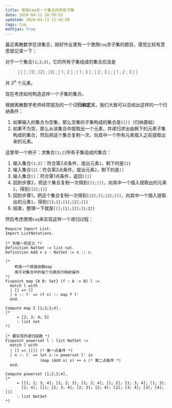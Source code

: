 ```yaml
---
title: 使用Coq求一个集合的所有子集
date: 2020-04-12 10:50:53
updated: 2020-04-13 15:40:00
tags: Coq
mathjax: true
---
```


最近离散数学在讲集合，刚好作业里有一个使用`Coq`求子集的题目，感觉比较有意思就记录一下：

<!--more-->

对于一个集合`[1;2;3]`，它的所有子集组成的集合应该是

> [ [ ] ; [1] ; [2] ; [3] ; [ 1 ; 2 ] ; [ 1 ; 3 ] ; [ 2 ; 3 ] ; [ 1 ; 2 ; 3 ] ]

共 $2^n$ 个元素。

现在考虑如何构造这样一个子集的集合。

根据离散数学老师经常提及的一个词**归纳定义**，我们大致可以总结出这样的一个归纳条件：

1. 如果输入的集合为空集，那么空集的子集构成的集合是`[[]]`（归纳基础）
2. 如果不为空，那么从该集合中提取出一个元素，并递归求出由剩下的元素子集构成的集合，然后把这个集合复制一次，向其中一个所有元素插入之前提取出来的元素。

这里举一个例子：求集合`[1;2]`所有子集组成的集合：

1. 输入集合`[1;2]`：符合第2点条件，提出元素`1`，剩下的是`[2]`
2. 输入集合`[2]`：符合第2点条件，提出元素`2`，剩下的是`[]`
3. 输入集合`[]`：符合第1点条件，返回`[[]]`
4. 回到步骤2，把这个集合复制一次得到`[[];[]]`，向其中一个插入提取出的元素`2`，得到`[[2];[]]`
5. 回到步骤1，把这个集合复制一次得到`[[2];[];[2];[]]`，向其中一个插入提取出的元素`1`，得到`[[2;1];[1];[2];[]]`
6. 结束，整理一下就是`[[];[1];[2];[1;2]]`

然后考虑使用`Coq`来实现这样一个递归过程：

```coq
Require Import List.
Import ListNotations.

(* 先做一些定义 *)
Definition NatSet := list nat.
Definition Add n s : NatSet := n :: s.

(* 
	构造一个赋值函数map
	用于对集合中的每个元素执行映射操作
*)
Fixpoint map {A B: Set} (f : A -> B) l :=
  match l with
  | [] => []
  | n :: l' => (f n) :: map f l'
  end.

Compute map S [1;2;3;4].
(*
     = [2; 3; 4; 5]
     : list nat
*)

(* 要实现的递归函数 *)
Fixpoint powerset l : list NatSet :=
  match l with
  | [] => [[]] (* 第一点条件 *)
  | n :: l' => let s := powerset l' in
               (map (Add n) s) ++ s (* 第二点条件 *)
  end.

Compute powerset [1;2;3;4].
(*
     = [[1; 2; 3; 4]; [1; 2; 3]; [1; 2; 4]; [1; 2]; [1; 3; 4]; [1; 3]; 
       [1; 4]; [1]; [2; 3; 4]; [2; 3]; [2; 4]; [2]; [3; 4]; [3]; [4]; []]
     : list NatSet
*)
```

